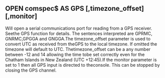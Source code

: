 ## OPEN comspec$ AS GPS [,timezone_offset] [,monitor]

Will open a serial communications port for reading from a GPS receiver. Seethe GPS function for details. The sentences interpreted are GPRMC, GNRMC,GPGGA and GNGGA.The timezone_offset parameter is used to convert UTC as received from theGPS to the local timezone. If omitted the timezone will default to UTC. Thetimezone_offset can be a any number between -12 and 14 allowing the time tobe set correctly even for the Chatham Islands in New Zealand (UTC +12:45).If the monitor parameter is set to 1 then all GPS input is directed to theconsole. This can be stopped by closing the GPS channel.